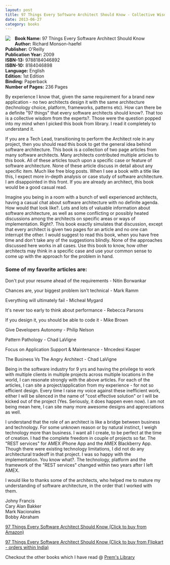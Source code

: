 ```yaml
---
layout: post
title: 97 Things Every Software Architect Should Know - Collective Wisdom from the Experts
date: 2013-06-27
category: books
---
```


<img style="clear: left; float: left; margin-bottom: 1em; margin-right: 1em;" 
src="{{site.url}}/img/97-things-every-software-architect-should-know-richard-monson-haefel.jpg"/>   

**Book Name:** 97 Things Every Software Architect Should Know  
**Author:** Richard Monson-haefel  
**Publisher:** O'Reilly  
**Publication Year:** 2009  
**ISBN-13:** 9788184046892  
**ISBN-10:** 8184046898  
**Language:** English  
**Edition:** 1st Edition  
**Binding:** Paperback  
**Number of Pages:** 236 Pages  
  
By experience I know that, given the same requirement for a brand new application - no two architects design it with the same architecture (technology choice, platform, frameworks, patterns etc). How can there be a definite "97 things" that every software architects should know?. That too is a collective wisdom from the experts?. Those were the question popped into my mind when I picked this book from library. I read it completely to understand it.  
  
If you are a Tech Lead, transitioning to perform the Architect role in any project, then you should read this book to get the general idea behind software architecture. This book is a collection of two page articles from many software architects. Many architects contributed multiple articles to this book. All of these articles touch upon a specific case or feature of software architecture. None of these article discuss in detail about any specific item. Much like free blog posts. When I see a book with a title like this, I expect more in-depth analysis or case study of software architecture. I am disappointed in this front. If you are already an architect, this book would be a good casual read.  
  
Imagine you being in a room with a bunch of well experienced architects, having a casual chat about software architecture with no definite agenda. How would that look like?. Lots and lots of valuable information about software architecture, as well as some conflicting or possibly heated discussions among the architects on specific areas or ways of implementation. Right?. This book exactly simulates that discussion, except that every architect is given two pages for an article and no one can interrupt the other. I would suggest to read this book, when you have free time and don't take any of the suggestions blindly. None of the approaches discussed here works in all cases. Use this book to know, how other architects may think in a specific case and use your common sense to come up with the approach for the problem in hand.  
  
### Some of my favorite articles are:  
  
Don't put your resume ahead of the requirements - Nitin Borwankar  
  
Chances are, your biggest problem isn't technical - Mark Ramm  
  
Everything will ultimately fail - Micheal Mygard  
  
It's never too early to think about performance - Rebecca Parsons  
  
If you design it, you should be able to code it - Mike Brown  
  
Give Developers Autonomy - Philip Nelson  
  
Pattern Pathology - Chad LaVigne  
  
Focus on Application Support & Maintenance - Mncedesi Kasper  
  
The Business Vs The Angry Architect - Chad LaVigne  
  
Being in the software industry for 9 yrs and having the privilege to work with multiple clients in multiple projects across multiple locations in the world, I can resonate strongly with the above articles. For each of the articles, I can site a project/application from my experience - for not so efficient design. Every time I raise my voice against these inefficient work, either I will be silenced in the name of "cost effective solution" or I will be kicked out of the project (Yes. Seriously, it does happen even now). I am not being mean here, I can site many more awesome designs and appreciations as well.   
  
I understand that the role of an architect is like a bridge between business and technology. For some unknown reason or by natural instinct, I weigh technology more than business. I want all I create, to be perfect at the time of creation. I had the complete freedom in couple of projects so far. The "REST services" for AMEX iPhone App and the AMEX Blackberry App. Though there were existing technology limitations, I did not do any architectural tradeoff in that project. I was so happy with the implementation. You know what?. The technology, platform and the framework of the "REST services" changed within two years after I left AMEX.   
  
I would like to thanks some of the architects, who helped me to mature my understanding of software architecture, in the order that I worked with them.  
  
Johny Francis  
Cary Alan Bakker  
Mark Nacionales  
Bobby Abraham  
  
[97 Things Every Software Architect Should Know (Click to buy from Amazon)](http://www.amazon.com/gp/product/059652269X/ref=as_li_qf_sp_asin_tl?ie=UTF8&camp=1789&creative=9325&creativeASIN=059652269X&linkCode=as2&tag=booiverea-20)  

[97 Things Every Software Architect Should Know (Click to buy from Flipkart - orders within India)](http://www.flipkart.com/97-things-every-software-architect-should-know-collective-wisdom-experts/p/itmczzj46scd5rtg?pid=9780596522698&affid=INPremkblo)  

Checkout the other books which I have read @ [Prem's Library]({{site.url}}/books/)  

